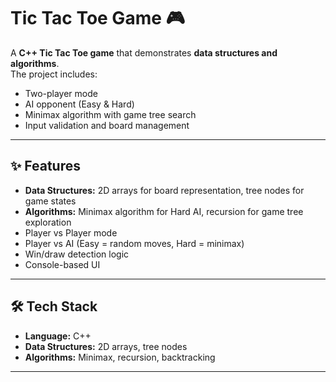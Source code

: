 # Tic Tac Toe Game 🎮

A **C++ Tic Tac Toe game** that demonstrates **data structures and algorithms**.  
The project includes:
- Two-player mode
- AI opponent (Easy & Hard)
- Minimax algorithm with game tree search
- Input validation and board management

---

## ✨ Features
- **Data Structures:** 2D arrays for board representation, tree nodes for game states  
- **Algorithms:** Minimax algorithm for Hard AI, recursion for game tree exploration  
- Player vs Player mode  
- Player vs AI (Easy = random moves, Hard = minimax)  
- Win/draw detection logic  
- Console-based UI  

---

## 🛠️ Tech Stack
- **Language:** C++  
- **Data Structures:** 2D arrays, tree nodes  
- **Algorithms:** Minimax, recursion, backtracking  

---
